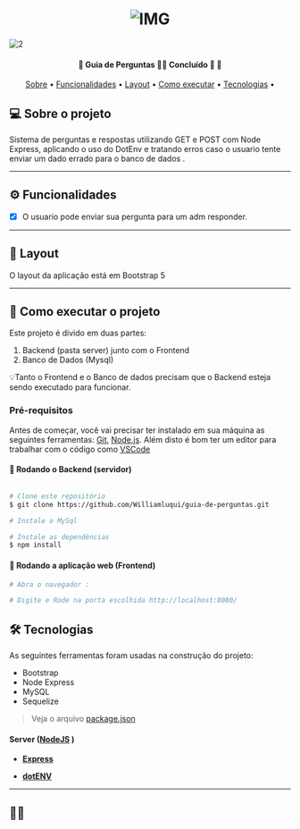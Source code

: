 


<h1 align="center">
    <img alt="IMG" title="IMG" src="https://user-images.githubusercontent.com/88260564/171289189-b13b4b05-0ebc-4a0b-9802-addd9b469311.png"  />
</h1>


![2](https://user-images.githubusercontent.com/88260564/171289194-1d0bf486-f667-4a72-a3d6-80eb9851d0ac.png)


<h4 align="center"> 
	🚧  Guia de Perguntas 👨‍💻 Concluído 🚀 🚧
</h4>

<p align="center">
 <a href="#-sobre-o-projeto">Sobre</a> •
 <a href="#-funcionalidades">Funcionalidades</a> •
 <a href="#-layout">Layout</a> • 
 <a href="#-como-executar-o-projeto">Como executar</a> • 
 <a href="#-tecnologias">Tecnologias</a> • 
</p>


## 💻 Sobre o projeto

 Sistema de perguntas e respostas utilizando GET e POST com Node Express, aplicando o uso do DotEnv e tratando erros caso o usuario tente enviar um dado errado para o banco de dados .




---

## ⚙️ Funcionalidades

- [x] O usuario pode enviar sua pergunta para um adm responder.



---

## 🎨 Layout

O layout da aplicação está em Bootstrap 5 



---

## 🚀 Como executar o projeto

Este projeto é divido em duas partes:
1. Backend (pasta server) junto com o Frontend
2. Banco de Dados (Mysql)


💡Tanto o Frontend e o Banco de dados precisam que o Backend esteja sendo executado para funcionar.

### Pré-requisitos

Antes de começar, você vai precisar ter instalado em sua máquina as seguintes ferramentas:
[Git](https://git-scm.com), [Node.js](https://nodejs.org/en/). 
Além disto é bom ter um editor para trabalhar com o código como [VSCode](https://code.visualstudio.com/)

#### 🎲 Rodando o Backend (servidor)

```bash

# Clone este repositório
$ git clone https://github.com/Williamluqui/guia-de-perguntas.git

# Instale o MySql

# Instale as dependências
$ npm install

```

#### 🧭 Rodando a aplicação web (Frontend)

```bash
# Abra o navegador :

# Digite e Rode na porta escolhida http://localhost:8080/


```
## 🛠 Tecnologias

As seguintes ferramentas foram usadas na construção do projeto:

+ Bootstrap
+ Node Express
+ MySQL
+ Sequelize

> Veja o arquivo  [package.json](https://github.com/Williamluqui/guia-de-perguntas/blob/main/package.json)

#### [](https://github.com/Williamluqui/guia-de-perguntas)**Server**  ([NodeJS](https://nodejs.org/en/)  )

-   **[Express](https://expressjs.com/)**

-   **[dotENV](https://github.com/motdotla/dotenv)**






---

## 👨‍💻 
